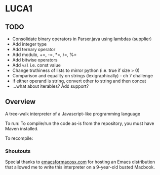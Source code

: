 # LUCA1

## TODO
- Consolidate binary operators in Parser.java using lambdas (supplier)
- Add integer type
- Add ternary operator
- Add modulo, +=, -=, *=, /=, %=
- Add bitwise operators
- Add `val` i.e. const value
- Change truthiness of lists to mirror python (i.e. true if size > 0)
- Comparison and equality on strings (lexigraphically) - ch 7 challenge
- If either operand is string, convert other to string and then concat
- ...what about iterables? Add support?

## Overview
A tree-walk interpreter of a Javascript-like programming language

To run:
To compile/run the code as-is from the repository, you must have Maven installed. 


To recompile:

### Shoutouts
Special thanks to [emacsformacosx.com](https://emacsformacosx.com/) for hosting an Emacs distribution that allowed me
to write this interpreter on a 9-year-old busted Macbook. 


